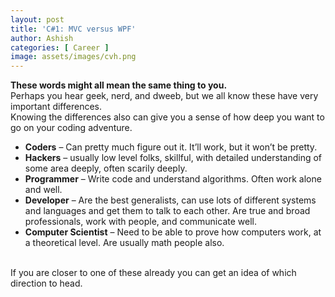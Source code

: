 ```yaml
---
layout: post
title: 'C#1: MVC versus WPF'
author: Ashish
categories: [ Career ]
image: assets/images/cvh.png
---
```

<b>These words might all mean the same thing to you.</b> <br/>Perhaps you hear geek, nerd, and dweeb, but we all know these have very important differences. <br/>Knowing the differences also can give you a sense of how deep you want to go on your coding adventure.<br/>
<ul>
<li><b>Coders</b> – Can pretty much figure out it. It’ll work, but it won’t be pretty.</li>
<li><b>Hackers</b> – usually low level folks, skillful, with detailed understanding of some area deeply, often scarily deeply.</li>
<li><b>Programmer</b> – Write code and understand algorithms. Often work alone and well.</li>
<li><b>Developer</b> – Are the best generalists, can use lots of different systems and languages and get them to talk to each other. Are true and broad professionals, work with people, and communicate well.</li>
<li><b>Computer Scientist</b> – Need to be able to prove how computers work, at a theoretical level. Are usually math people also.</li>
</ul>
<br/>
If you are closer to one of these already you can get an idea of which direction to head.
